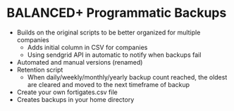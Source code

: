 # BALANCED+ Programmatic Backups

- Builds on the original scripts to be better organized for multiple companies
	- Adds initial column in CSV for companies
	- Using sendgrid API in automatic to notify when backups fail
- Automated and manual versions (renamed)
- Retention script
	- When daily/weekly/monthly/yearly backup count reached, the oldest are cleared and moved to the next timeframe of backup
- Create your own fortigates.csv file
- Creates backups in your home directory
